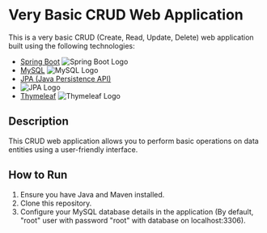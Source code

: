 # Very Basic CRUD Web Application

This is a very basic CRUD (Create, Read, Update, Delete) web application built using the following technologies:

- [Spring Boot](https://spring.io/projects/spring-boot) 
 ![Spring Boot Logo](https://www.vectorlogo.zone/logos/springio/springio-icon.svg)
- [MySQL](https://www.mysql.com/) 
![MySQL Logo](https://www.vectorlogo.zone/logos/mysql/mysql-icon.svg)
- [JPA (Java Persistence API)](https://www.oracle.com/java/technologies/persistence-jsp.html)
- ![JPA Logo](https://www.vectorlogo.zone/logos/java/java-icon.svg)
- [Thymeleaf](https://www.thymeleaf.org/) 
![Thymeleaf Logo](https://seeklogo.com/images/T/thymeleaf-logo-7EA70A2DC4-seeklogo.com.png)

## Description

This CRUD web application allows you to perform basic operations on data entities using a user-friendly interface.

## How to Run

1. Ensure you have Java and Maven installed.
2. Clone this repository.
3. Configure your MySQL database details in the application (By default, "root" user with password "root" with database on localhost:3306).
